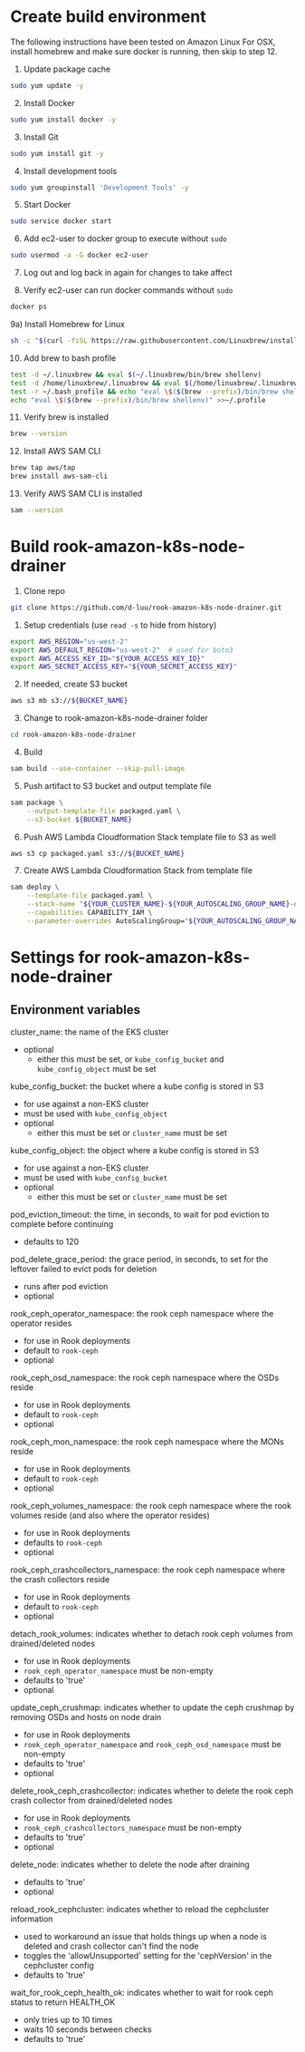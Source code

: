 # Create build environment

The following instructions have been tested on Amazon Linux
For OSX, install homebrew and make sure docker is running, then skip to step 12.


1) Update package cache
```bash
sudo yum update -y
```

2) Install Docker
```bash
sudo yum install docker -y
```

3) Install Git
```bash
sudo yum install git -y
```

4) Install development tools
```bash
sudo yum groupinstall 'Development Tools' -y
```

5) Start Docker
```bash
sudo service docker start
```

6) Add ec2-user to docker group to execute without `sudo`
```bash
sudo usermod -a -G docker ec2-user
```

7) Log out and log back in again for changes to take affect

8) Verify ec2-user can run docker commands without `sudo`
```bash
docker ps
```

9a) Install Homebrew for Linux
```bash
sh -c "$(curl -fsSL https://raw.githubusercontent.com/Linuxbrew/install/master/install.sh)"
```

10) Add brew to bash profile
```bash
test -d ~/.linuxbrew && eval $(~/.linuxbrew/bin/brew shellenv)
test -d /home/linuxbrew/.linuxbrew && eval $(/home/linuxbrew/.linuxbrew/bin/brew shellenv)
test -r ~/.bash_profile && echo "eval \$($(brew --prefix)/bin/brew shellenv)" >>~/.bash_profile
echo "eval \$($(brew --prefix)/bin/brew shellenv)" >>~/.profile
```

11) Verify brew is installed
```bash
brew --version
```

12) Install AWS SAM CLI
```bash
brew tap aws/tap
brew install aws-sam-cli
```

13) Verify AWS SAM CLI is installed
```bash
sam --version
```


# Build rook-amazon-k8s-node-drainer

1) Clone repo
```bash
git clone https://github.com/d-luu/rook-amazon-k8s-node-drainer.git
```

1) Setup credentials (use `read -s` to hide from history)
```bash
export AWS_REGION="us-west-2"
export AWS_DEFAULT_REGION="us-west-2"  # used for boto3
export AWS_ACCESS_KEY_ID="${YOUR_ACCESS_KEY_ID}"
export AWS_SECRET_ACCESS_KEY="${YOUR_SECRET_ACCESS_KEY}"
```

2) If needed, create S3 bucket
```bash
aws s3 mb s3://${BUCKET_NAME}
```

3) Change to rook-amazon-k8s-node-drainer folder
```bash
cd rook-amazon-k8s-node-drainer
```

4) Build
```bash
sam build --use-container --skip-pull-image
```

5) Push artifact to S3 bucket and output template file
```bash
sam package \
    --output-template-file packaged.yaml \
    --s3-bucket ${BUCKET_NAME}
```

6) Push AWS Lambda Cloudformation Stack template file to S3 as well
```bash
aws s3 cp packaged.yaml s3://${BUCKET_NAME}
```

7) Create AWS Lambda Cloudformation Stack from template file
```bash
sam deploy \
    --template-file packaged.yaml \
    --stack-name "${YOUR_CLUSTER_NAME}-${YOUR_AUTOSCALING_GROUP_NAME}-drainer" \
    --capabilities CAPABILITY_IAM \
    --parameter-overrides AutoScalingGroup="${YOUR_AUTOSCALING_GROUP_NAME}" EksCluster="${YOUR_CLUSTER_NAME}"
```


# Settings for rook-amazon-k8s-node-drainer

## Environment variables

cluster_name: the name of the EKS cluster
 * optional
   * either this must be set, or `kube_config_bucket` and `kube_config_object` must be set
   
kube_config_bucket: the bucket where a kube config is stored in S3
 * for use against a non-EKS cluster
 * must be used with `kube_config_object`
 * optional
   * either this must be set or `cluster_name` must be set
   
kube_config_object: the object where a kube config is stored in S3
 * for use against a non-EKS cluster
 * must be used with `kube_config_bucket`
 * optional
   * either this must be set or `cluster_name` must be set
   
pod_eviction_timeout: the time, in seconds, to wait for pod eviction to complete before continuing
 * defaults to 120

pod_delete_grace_period: the grace period, in seconds, to set for the leftover failed to evict pods for deletion
 * runs after pod eviction
 * optional
 
rook_ceph_operator_namespace: the rook ceph namespace where the operator resides
 * for use in Rook deployments
 * default to `rook-ceph`
 * optional

rook_ceph_osd_namespace: the rook ceph namespace where the OSDs reside
 * for use in Rook deployments
 * default to `rook-ceph`
 * optional

rook_ceph_mon_namespace: the rook ceph namespace where the MONs reside
 * for use in Rook deployments
 * default to `rook-ceph`
 * optional

rook_ceph_volumes_namespace: the rook ceph namespace where the rook volumes reside (and also where the operator resides)
 * for use in Rook deployments
 * defaults to `rook-ceph`
 * optional

rook_ceph_crashcollectors_namespace: the rook ceph namespace where the crash collectors reside
 * for use in Rook deployments
 * default to `rook-ceph`
 * optional 

detach_rook_volumes: indicates whether to detach rook ceph volumes from drained/deleted nodes
 * for use in Rook deployments
 * `rook_ceph_operator_namespace` must be non-empty
 * defaults to 'true'
 * optional
 
update_ceph_crushmap: indicates whether to update the ceph crushmap by removing OSDs and hosts on node drain
 * for use in Rook deployments
 * `rook_ceph_operator_namespace` and `rook_ceph_osd_namespace` must be non-empty
 * defaults to 'true'
 * optional

delete_rook_ceph_crashcollector: indicates whether to delete the rook ceph crash collector from drained/deleted nodes
 * for use in Rook deployments
 * `rook_ceph_crashcollectors_namespace` must be non-empty
 * defaults to 'true'
 * optional

delete_node: indicates whether to delete the node after draining
 * defaults to 'true'
 * optional

reload_rook_cephcluster: indicates whether to reload the cephcluster information
 * used to workaround an issue that holds things up when a node is deleted and crash collector can't find the node
 * toggles the 'allowUnsupported' setting for the 'cephVersion' in the cephcluster config
 * defaults to 'true'

wait_for_rook_ceph_health_ok: indicates whether to wait for rook ceph status to return HEALTH_OK
 * only tries up to 10 times
 * waits 10 seconds between checks
 * defaults to 'true'
